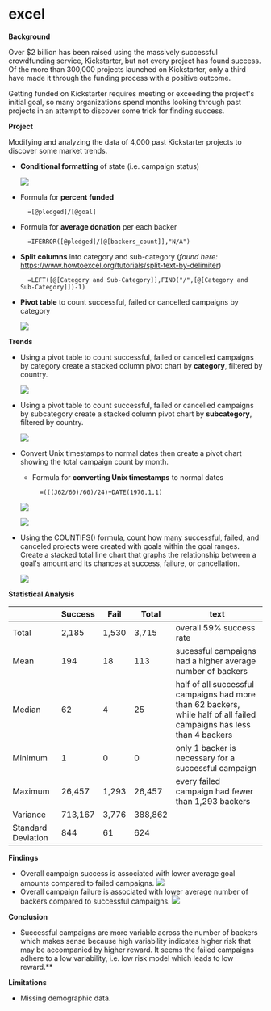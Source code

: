 # excel

**Background**

Over $2 billion has been raised using the massively successful crowdfunding service, Kickstarter, but not every project has found success. Of the more than 300,000 projects launched on Kickstarter, only a third have made it through the funding process with a positive outcome.

Getting funded on Kickstarter requires meeting or exceeding the project's initial goal, so many organizations spend months looking through past projects in an attempt to discover some trick for finding success.

**Project**

Modifying and analyzing the data of 4,000 past Kickstarter projects to discover some market trends.

- **Conditional formatting** of state (i.e. campaign status) 

    ![](image/README/1629551131456.png)

- Formula for **percent funded**

        =[@pledged]/[@goal]

- Formula for **average donation** per each backer 

        =IFERROR([@pledged]/[@[backers_count]],"N/A")

- **Split columns** into category and sub-category (*found here:* https://www.howtoexcel.org/tutorials/split-text-by-delimiter)
    
        =LEFT([@[Category and Sub-Category]],FIND("/",[@[Category and Sub-Category]])-1) 

- **Pivot table** to count successful, failed or cancelled campaigns by category 

    ![](Images/p_table1.png)

**Trends**

- Using a pivot table to count successful, failed or cancelled campaigns by category create a stacked column pivot chart by **category**, filtered by country. 
    
    ![](Images/category_country.png)

- Using a pivot table to count successful, failed or cancelled campaigns by subcategory create a stacked column pivot chart by **subcategory**, filtered by country.

    ![](Images/subcategory_country.png)

- Convert Unix timestamps to normal dates then create a pivot chart showing the total campaign count by month.

    - Formula for **converting Unix timestamps** to normal dates 
    
            =(((J62/60)/60)/24)+DATE(1970,1,1)

    ![](Images/month.png)

    ![](Images/year.png)

- Using the COUNTIFS() formula, count how many successful, failed, and canceled projects were created with goals within the goal ranges. 
Create a stacked total line chart that graphs the relationship between a goal's amount and its chances at success, failure, or cancellation.

    ![](Images/goal_amount.png)

**Statistical Analysis**

|  | Success | Fail | Total | text |
|---| ---| ---| ---| ----|
| Total | 2,185 | 1,530 | 3,715 | overall 59% success rate
| Mean	| 194	| 18    | 113   | sucessful campaigns had a higher average number of backers 
| Median    |	62|	4   | 25 | half of all successful campaigns had more than 62 backers, while half of all failed campaigns has less than 4 backers |
| Minimum   |	1|	0| 0 | only 1 backer is necessary for a successful campaign |
| Maximum   |	26,457|	1,293| 26,457 | every failed campaign had fewer than 1,293 backers
| Variance  |	713,167|	3,776| 388,862 |  
| Standard Deviation | 844 | 61 | 624 | 


**Findings**

- Overall campaign success is associated with lower average goal amounts compared to failed campaigns. ![](Images/avg_goal.png)
- Overall campaign failure is associated with lower average number of backers compared to successful campaigns. ![](Images/avg_backers.png)

**Conclusion**

- Successful campaigns are more variable across the number of backers which makes sense because high variability indicates higher risk that may be accompanied by higher reward. It seems the failed campaigns adhere to a low variability, i.e. low risk model which leads to low reward.**



**Limitations**

- Missing demographic data.